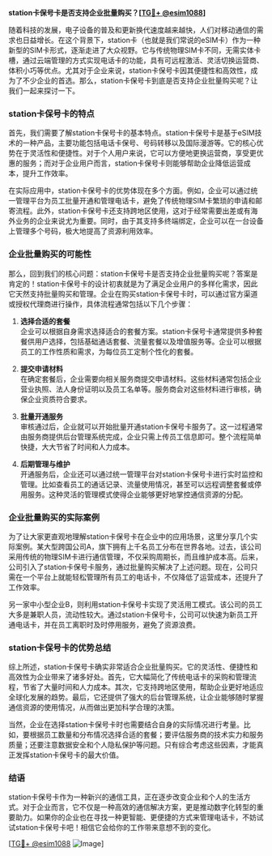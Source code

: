 **station卡保号卡是否支持企业批量购买？[[TG💪+ @esim1088](https://t.me/s/esim1088)]**

随着科技的发展，电子设备的普及和更新换代速度越来越快，人们对移动通信的需求也日益增长。在这个背景下，station卡（也就是我们常说的eSIM卡）作为一种新型的SIM卡形式，逐渐走进了大众视野。它与传统物理SIM卡不同，无需实体卡槽，通过云端管理的方式实现电话卡的功能，具有可远程激活、灵活切换运营商、体积小巧等优点。尤其对于企业来说，station卡保号卡因其便捷性和高效性，成为了不少企业的首选。那么，station卡保号卡到底是否支持企业批量购买呢？让我们一起来探讨一下。

### station卡保号卡的特点

首先，我们需要了解station卡保号卡的基本特点。station卡保号卡是基于eSIM技术的一种产品，主要功能包括电话卡保号、号码转移以及国际漫游等。它的核心优势在于灵活性和便捷性。对于个人用户来说，它可以方便地更换运营商，享受更优惠的服务；而对于企业用户而言，station卡保号卡则能够帮助企业降低运营成本，提升工作效率。

在实际应用中，station卡保号卡的优势体现在多个方面。例如，企业可以通过统一管理平台为员工批量开通和管理电话卡，避免了传统物理SIM卡繁琐的申请和邮寄流程。此外，station卡保号卡还支持跨地区使用，这对于经常需要出差或有海外业务的企业来说尤为重要。同时，由于其支持多终端绑定，企业可以在一台设备上管理多个号码，极大地提高了资源利用效率。

### 企业批量购买的可能性

那么，回到我们的核心问题：station卡保号卡是否支持企业批量购买呢？答案是肯定的！station卡保号卡的设计初衷就是为了满足企业用户的多样化需求，因此它天然支持批量购买和管理。企业在购买station卡保号卡时，可以通过官方渠道或授权代理商进行操作，具体流程通常包括以下几个步骤：

1. **选择合适的套餐**  
   企业可以根据自身需求选择适合的套餐方案。station卡保号卡通常提供多种套餐供用户选择，包括基础通话套餐、流量套餐以及增值服务等。企业可以根据员工的工作性质和需求，为每位员工定制个性化的套餐。

2. **提交申请材料**  
   在确定套餐后，企业需要向相关服务商提交申请材料。这些材料通常包括企业营业执照、法人身份证明以及员工名单等。服务商会对这些材料进行审核，确保企业资质符合要求。

3. **批量开通服务**  
   审核通过后，企业就可以开始批量开通station卡保号卡服务了。这一过程通常由服务商提供后台管理系统完成，企业只需上传员工信息即可。整个流程简单快捷，大大节省了时间和人力成本。

4. **后期管理与维护**  
   开通服务后，企业还可以通过统一管理平台对station卡保号卡进行实时监控和管理。比如查看员工的通话记录、流量使用情况，甚至可以远程调整套餐或停用服务。这种灵活的管理模式使得企业能够更好地掌控通信资源的分配。

### 企业批量购买的实际案例

为了让大家更直观地理解station卡保号卡在企业中的应用场景，这里分享几个实际案例。某大型跨国公司A，旗下拥有上千名员工分布在世界各地。过去，该公司采用传统的物理SIM卡进行通信管理，不仅采购周期长，而且维护成本高。后来，公司引入了station卡保号卡服务，通过批量购买解决了上述问题。现在，公司只需在一个平台上就能轻松管理所有员工的电话卡，不仅降低了运营成本，还提升了工作效率。

另一家中小型企业B，则利用station卡保号卡实现了灵活用工模式。该公司的员工大多是兼职人员，流动性较大。通过station卡保号卡，公司可以快速为新员工开通电话卡，并在员工离职时及时停用服务，避免了资源浪费。

### station卡保号卡的优势总结

综上所述，station卡保号卡确实非常适合企业批量购买。它的灵活性、便捷性和高效性为企业带来了诸多好处。首先，它大幅简化了传统电话卡的采购和管理流程，节省了大量时间和人力成本。其次，它支持跨地区使用，帮助企业更好地适应全球化发展的趋势。最后，它还提供了强大的后台管理系统，让企业能够随时掌握通信资源的使用情况，从而做出更加科学合理的决策。

当然，企业在选择station卡保号卡时也需要结合自身的实际情况进行考量。比如，要根据员工数量和分布情况选择合适的套餐；要评估服务商的技术实力和服务质量；还要注意数据安全和个人隐私保护等问题。只有综合考虑这些因素，才能真正发挥station卡保号卡的最大价值。

### 结语

station卡保号卡作为一种新兴的通信工具，正在逐步改变企业和个人的生活方式。对于企业而言，它不仅是一种高效的通信解决方案，更是推动数字化转型的重要助力。如果你的企业也在寻找一种更智能、更便捷的方式来管理电话卡，不妨试试station卡保号卡吧！相信它会给你的工作带来意想不到的变化。

[[TG💪+ @esim1088](https://t.me/s/esim1088) ![Image](https://i.postimg.cc/4NQfJmqS/Snipaste-2025-05-13-00-14-12.png)]